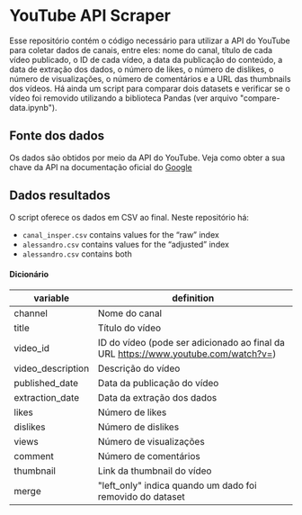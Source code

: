 # YouTube API Scraper
 Esse repositório contém o código necessário para utilizar a API do YouTube para coletar dados de canais, entre eles: nome do canal, título de cada vídeo publicado, o ID de cada vídeo, a data da publicação do conteúdo, a data de extração dos dados, o número de likes, o número de dislikes, o número de visualizações, o número de comentários e a URL das thumbnails dos vídeos. Há ainda um script para comparar dois datasets e verificar se o vídeo foi removido utilizando a biblioteca Pandas (ver arquivo "compare-data.ipynb").

## Fonte dos dados

Os dados são obtidos por meio da API do YouTube. Veja como obter a sua chave da API na documentação oficial do [Google](https://developers.google.com/youtube/v3/getting-started?hl=pt_br)

## Dados resultados

O script oferece os dados em CSV ao final. Neste repositório há:

- `canal_insper.csv` contains values for the “raw” index
- `alessandro.csv` contains values for the “adjusted” index
- `alessandro.csv` contains both

#### Dicionário

| variable             | definition                                                                         | 
| -------------------- | ---------------------------------------------------------------------------------- | 
| channel              | Nome do canal                                                                      |
| title                | Título do vídeo                                                                    |
| video_id             | ID do vídeo (pode ser adicionado ao final da URL https://www.youtube.com/watch?v=) |
| video_description    | Descrição do vídeo                                                                 |
| published_date       | Data da publicação do vídeo                                                        |
| extraction_date      | Data da extração dos dados                                                         |
| likes                | Número de likes                                                                    |
| dislikes             | Número de dislikes                                                                 |
| views                | Número de visualizações                                                            |
| comment              | Número de comentários                                                              |
| thumbnail            | Link da thumbnail do vídeo                                                         |
| merge                | "left_only" indica quando um dado foi removido do dataset                          |
